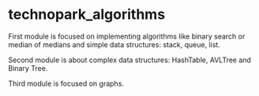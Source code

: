 # technopark_algorithms

First module is focused on implementing algorithms like binary search or median of medians and simple data structures: stack, queue, list.

Second module is about complex data structures: HashTable, AVLTree and Binary Tree.

Third module is focused on graphs.
